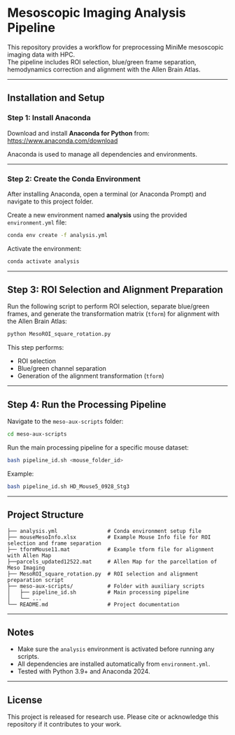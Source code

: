 # Mesoscopic Imaging Analysis Pipeline

This repository provides a workflow for preprocessing MiniMe mesoscopic imaging data with HPC.  
The pipeline includes ROI selection, blue/green frame separation, hemodynamics correction and alignment with the Allen Brain Atlas.

---

## Installation and Setup

### Step 1: Install Anaconda

Download and install **Anaconda for Python** from:  
https://www.anaconda.com/download

Anaconda is used to manage all dependencies and environments.

---

### Step 2: Create the Conda Environment

After installing Anaconda, open a terminal (or Anaconda Prompt) and navigate to this project folder.

Create a new environment named **analysis** using the provided `environment.yml` file:

```bash
conda env create -f analysis.yml
````

Activate the environment:

```bash
conda activate analysis
```

---

## Step 3: ROI Selection and Alignment Preparation

Run the following script to perform ROI selection, separate blue/green frames, and generate the transformation matrix (`tform`) for alignment with the Allen Brain Atlas:

```bash
python MesoROI_square_rotation.py
```

This step performs:

* ROI selection
* Blue/green channel separation
* Generation of the alignment transformation (`tform`)

---

## Step 4: Run the Processing Pipeline

Navigate to the `meso-aux-scripts` folder:

```bash
cd meso-aux-scripts
```

Run the main processing pipeline for a specific mouse dataset:

```bash
bash pipeline_id.sh <mouse_folder_id>
```

Example:

```bash
bash pipeline_id.sh HD_Mouse5_0928_Stg3
```

---

## Project Structure

```
├── analysis.yml                # Conda environment setup file
├── mouseMesoInfo.xlsx          # Example Mouse Info file for ROI selection and frame separation
├── tformMouse11.mat            # Example tform file for alignment with Allen Map
├──parcels_updated12522.mat     # Allen Map for the parcellation of Meso Imaging
├── MesoROI_square_rotation.py  # ROI selection and alignment preparation script
├── meso-aux-scripts/           # Folder with auxiliary scripts
│   ├── pipeline_id.sh          # Main processing pipeline
│   └── ...
└── README.md                   # Project documentation
```

---

## Notes

* Make sure the `analysis` environment is activated before running any scripts.
* All dependencies are installed automatically from `environment.yml`.
* Tested with Python 3.9+ and Anaconda 2024.

---

## License

This project is released for research use.
Please cite or acknowledge this repository if it contributes to your work.


